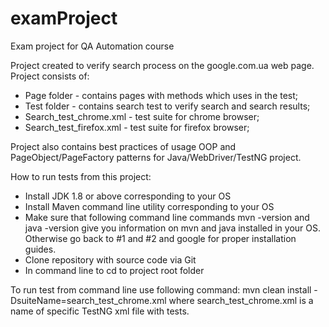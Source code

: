 # examProject
Exam project for QA Automation course

Project created to verify search process on the google.com.ua web page.
Project consists of:
- Page folder - contains pages with methods which uses in the test;
- Test folder - contains search test to verify search and search results;
- Search_test_chrome.xml - test suite for chrome browser;
- Search_test_firefox.xml - test suite for firefox browser;

Project also contains best practices of usage OOP and PageObject/PageFactory patterns for Java/WebDriver/TestNG project.

How to run tests from this project:
- Install JDK 1.8 or above corresponding to your OS
- Install Maven command line utility corresponding to your OS
- Make sure that following command line commands mvn -version and java -version give you information on mvn and java installed in your OS. Otherwise go back to #1 and #2 and google for proper installation guides.
- Clone repository with source code via Git
- In command line to cd to project root folder

To run test from command line use following command:
mvn clean install -DsuiteName=search_test_chrome.xml
where search_test_chrome.xml is a name of specific TestNG xml file with tests.
